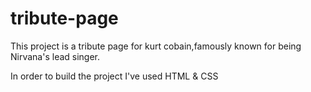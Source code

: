 # tribute-page
This project is a tribute page for kurt cobain,famously known for being Nirvana's lead singer.

In order to build the project I've used HTML & CSS 
